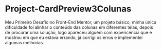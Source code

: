 # Project-CardPreview3Colunas
Meu Primeiro Desafio no Front-End Mentor, um projeto básico, minha única dificuldade foi alinhar o conteúdo das colunas em diferentes telas, 
depois de procurar uma solução, logo apareceu alguém com expericência que e mostrou em que eu estava errando, já corrigi os erros e implementei algumas melhorias.
